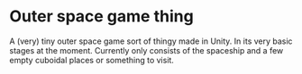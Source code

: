 # Outer space game thing
A (very) tiny outer space game sort of thingy made in Unity. In its very basic stages at the moment. Currently only consists of the spaceship and a few empty cuboidal places or something to visit.
